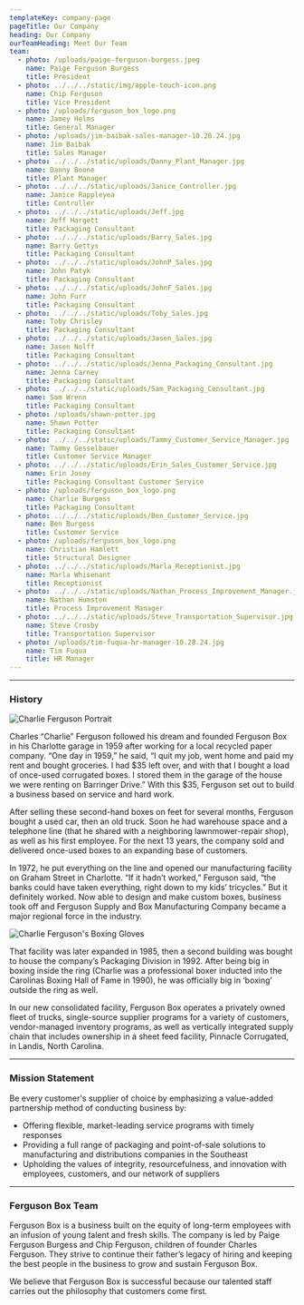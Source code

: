 ```yaml
---
templateKey: company-page
pageTitle: Our Company
heading: Our Company
ourTeamHeading: Meet Our Team
team:
  - photo: /uploads/paige-ferguson-burgess.jpeg
    name: Paige Ferguson Burgess
    title: President
  - photo: ../../../static/img/apple-touch-icon.png
    name: Chip Ferguson
    title: Vice President
  - photo: /uploads/ferguson_box_logo.png
    name: Jamey Helms
    title: General Manager
  - photo: /uploads/jim-baibak-sales-manager-10.28.24.jpg
    name: Jim Baibak
    title: Sales Manager
  - photo: ../../../static/uploads/Danny_Plant_Manager.jpg
    name: Danny Boone
    title: Plant Manager
  - photo: ../../../static/uploads/Janice_Controller.jpg
    name: Janice Rappleyea
    title: Controller
  - photo: ../../../static/uploads/Jeff.jpg
    name: Jeff Hargett
    title: Packaging Consultant
  - photo: ../../../static/uploads/Barry_Sales.jpg
    name: Barry Gettys
    title: Packaging Consultant
  - photo: ../../../static/uploads/JohnP_Sales.jpg
    name: John Patyk
    title: Packaging Consultant
  - photo: ../../../static/uploads/JohnF_Sales.jpg
    name: John Furr
    title: Packaging Consultant
  - photo: ../../../static/uploads/Toby_Sales.jpg
    name: Toby Chrisley
    title: Packaging Consultant
  - photo: ../../../static/uploads/Jasen_Sales.jpg
    name: Jasen Nolff
    title: Packaging Consultant
  - photo: ../../../static/uploads/Jenna_Packaging_Consultant.jpg
    name: Jenna Carney
    title: Packaging Consultant
  - photo: ../../../static/uploads/Sam_Packaging_Consultant.jpg
    name: Sam Wrenn
    title: Packaging Consultant
  - photo: /uploads/shawn-potter.jpg
    name: Shawn Potter
    title: Packaging Consultant
  - photo: ../../../static/uploads/Tammy_Customer_Service_Manager.jpg
    name: Tammy Gesselbauer
    title: Customer Service Manager
  - photo: ../../../static/uploads/Erin_Sales_Customer_Service.jpg
    name: Erin Josey
    title: Packaging Consultant Customer Service
  - photo: /uploads/ferguson_box_logo.png
    name: Charlie Burgess
    title: Packaging Consultant
  - photo: ../../../static/uploads/Ben_Customer_Service.jpg
    name: Ben Burgess
    title: Customer Service
  - photo: /uploads/ferguson_box_logo.png
    name: Christian Hamlett
    title: Structural Designer
  - photo: ../../../static/uploads/Marla_Receptionist.jpg
    name: Marla Whisenant
    title: Receptionist
  - photo: ../../../static/uploads/Nathan_Process_Improvement_Manager.jpg
    name: Nathan Humston
    title: Process Improvement Manager
  - photo: ../../../static/uploads/Steve_Transportation_Supervisor.jpg
    name: Steve Crosby
    title: Transportation Supervisor
  - photo: /uploads/tim-fuqua-hr-manager-10.28.24.jpg
    name: Tim Fuqua
    title: HR Manager
---
```

- - -

### History

![Charlie Ferguson Portrait](/uploads/charles_ferguson.jpg)

Charles “Charlie” Ferguson followed his dream and founded Ferguson Box in his Charlotte garage in 1959 after working for a local recycled paper company. “One day in 1959,” he said, “I quit my job, went home and paid my rent and bought groceries. I had $35 left over, and with that I bought a load of once-used corrugated boxes. I stored them in the garage of the house we were renting on Barringer Drive.” With this $35, Ferguson set out to build a business based on service and hard work.

After selling these second-hand boxes on feet for several months, Ferguson bought a used car, then an old truck. Soon he had warehouse space and a telephone line (that he shared with a neighboring lawnmower-repair shop), as well as his first employee. For the next 13 years, the company sold and delivered once-used boxes to an expanding base of customers.

In 1972, he put everything on the line and opened our manufacturing facility on Graham Street in Charlotte. “If it hadn’t worked,” Ferguson said, “the banks could have taken everything, right down to my kids’ tricycles.” But it definitely worked. Now able to design and make custom boxes, business took off and Ferguson Supply and Box Manufacturing Company became a major regional force in the industry.

![Charlie Ferguson's Boxing Gloves](/uploads/charlie_boxing_gloves.jpg "Charlie Ferguson's Boxing Gloves")

That facility was later expanded in 1985, then a second building was bought to house the company’s Packaging Division in 1992. After being big in boxing inside the ring (Charlie was a professional boxer inducted into the Carolinas Boxing Hall of Fame in 1990), he was officially big in ‘boxing’ outside the ring as well.

In our new consolidated facility, Ferguson Box operates a privately owned fleet of trucks, single-source supplier programs for a variety of customers, vendor-managed inventory programs, as well as vertically integrated supply chain that includes ownership in a sheet feed facility, Pinnacle Corrugated, in Landis, North Carolina.

- - -

### Mission Statement

Be every customer's supplier of choice by emphasizing a value-added partnership method of conducting business by:

* Offering flexible, market-leading service programs with timely responses
* Providing a full range of packaging and point-of-sale solutions to manufacturing and distributions companies in the Southeast
* Upholding the values of integrity, resourcefulness, and innovation with employees, customers, and our network of suppliers

- - -

### Ferguson Box Team

Ferguson Box is a business built on the equity of long-term employees with an infusion of young talent and fresh skills. The company is led by Paige Ferguson Burgess and Chip Ferguson, children of founder Charles Ferguson. They strive to continue their father’s legacy of hiring and keeping the best people in the business to grow and sustain Ferguson Box.

We believe that Ferguson Box is successful because our talented staff carries out the philosophy that customers come first.
